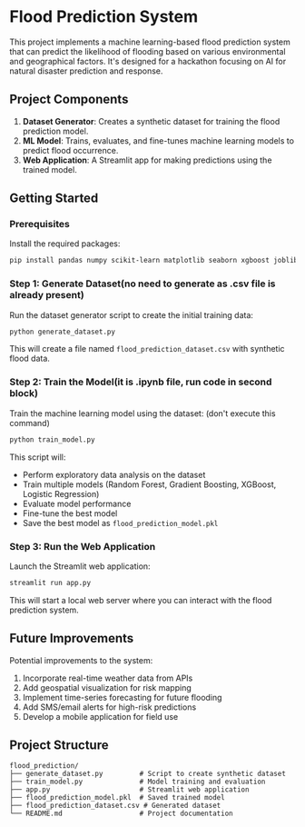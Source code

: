 # Flood Prediction System

This project implements a machine learning-based flood prediction system that can predict the likelihood of flooding based on various environmental and geographical factors. It's designed for a hackathon focusing on AI for natural disaster prediction and response.

## Project Components

1. **Dataset Generator**: Creates a synthetic dataset for training the flood prediction model.
2. **ML Model**: Trains, evaluates, and fine-tunes machine learning models to predict flood occurrence.
3. **Web Application**: A Streamlit app for making predictions using the trained model.

## Getting Started

### Prerequisites

Install the required packages:

```bash
pip install pandas numpy scikit-learn matplotlib seaborn xgboost joblib streamlit
```

### Step 1: Generate Dataset(no need to generate as .csv file is already present)

Run the dataset generator script to create the initial training data:

```bash
python generate_dataset.py
```

This will create a file named `flood_prediction_dataset.csv` with synthetic flood data.

### Step 2: Train the Model(it is .ipynb file, run code in second block)

Train the machine learning model using the dataset:
(don't execute this command)
```bash
python train_model.py
```

This script will:
- Perform exploratory data analysis on the dataset
- Train multiple models (Random Forest, Gradient Boosting, XGBoost, Logistic Regression)
- Evaluate model performance
- Fine-tune the best model
- Save the best model as `flood_prediction_model.pkl`

### Step 3: Run the Web Application

Launch the Streamlit web application:

```bash
streamlit run app.py
```

This will start a local web server where you can interact with the flood prediction system.

## Future Improvements

Potential improvements to the system:
1. Incorporate real-time weather data from APIs
2. Add geospatial visualization for risk mapping
3. Implement time-series forecasting for future flooding
4. Add SMS/email alerts for high-risk predictions
5. Develop a mobile application for field use

## Project Structure

```
flood_prediction/
├── generate_dataset.py         # Script to create synthetic dataset
├── train_model.py              # Model training and evaluation
├── app.py                      # Streamlit web application
├── flood_prediction_model.pkl  # Saved trained model
├── flood_prediction_dataset.csv # Generated dataset
└── README.md                   # Project documentation
```
